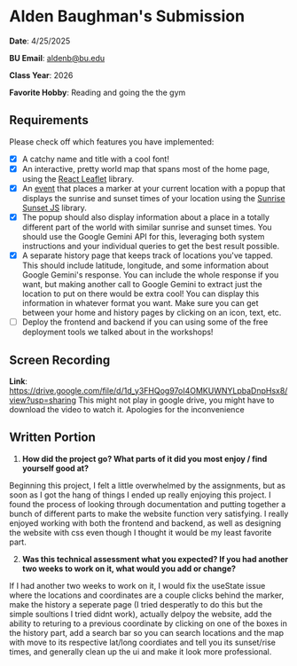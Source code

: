 # Alden Baughman's Submission
**Date**: 4/25/2025

**BU Email**: aldenb@bu.edu

**Class Year**: 2026

**Favorite Hobby**: Reading and going the the gym

## Requirements
Please check off which features you have implemented:
- [X] A catchy name and title with a cool font!
- [X] An interactive, pretty world map that spans most of the home page, using the [React Leaflet](https://react-leaflet.js.org/) library.
- [X] An [event](https://react-leaflet.js.org/docs/example-events/) that places a marker at your current location with a popup that displays the sunrise and sunset times of your location using the [Sunrise Sunset JS](https://www.npmjs.com/package/sunrise-sunset-js) library.
- [X] The popup should also display information about a place in a totally different part of the world with similar sunrise and sunset times. You should use the Google Gemini API for this, leveraging both system instructions and your individual queries to get the best result possible.
- [X] A separate history page that keeps track of locations you've tapped. This should include latitude, longitude, and some information about Google Gemini's response. You can include the whole response if you want, but making another call to Google Gemini to extract just the location to put on there would be extra cool! You can display this information in whatever format you want. Make sure you can get between your home and history pages by clicking on an icon, text, etc.
- [ ] Deploy the frontend and backend if you can using some of the free deployment tools we talked about in the workshops!

## Screen Recording 
**Link**: https://drive.google.com/file/d/1d_y3FHQog97oI4OMKUWNYLpbaDnpHsx8/view?usp=sharing
This might not play in google drive, you might have to download the video to watch it. Apologies for the inconvenience

## Written Portion
1. **How did the project go? What parts of it did you most enjoy / find yourself good at?**

Beginning this project, I felt a little overwhelmed by the assignments, but as soon as I got the hang of things I ended up really enjoying this project. I found the process of looking through documentation and putting together a bunch of different parts to make the website function very satisfying. I really enjoyed working with both the frontend and backend, as well as designing the website with css even though I thought it would be my least favorite part.

2. **Was this technical assessment what you expected? If you had another two weeks to work on it, what would you add or change?**

If I had another two weeks to work on it, I would fix the useState issue where the locations and coordinates are a couple clicks behind the marker, make the history a seperate page (I tried desperatly to do this but the simple soultions I tried didnt work), actually delpoy the website, add the ability to returing to a previous coordinate by clicking on one of the boxes in the history part, add a search bar so you can search locations and the map with move to its respective lat/long coordiates and tell you its sunset/rise times, and generally clean up the ui and make it look more professional.
